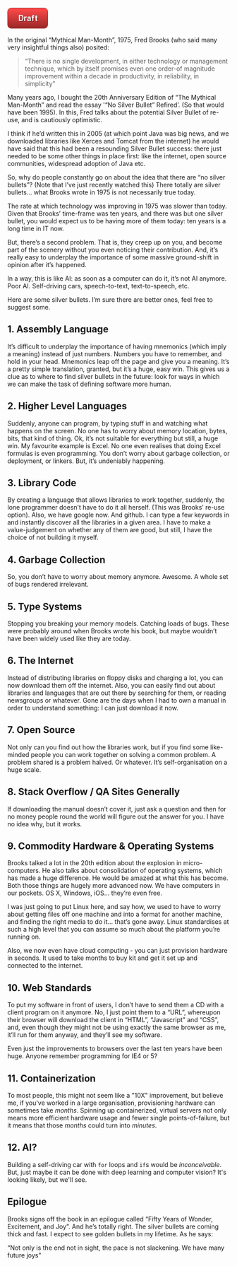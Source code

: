 ![Draft](images/draft.png)

In the original “Mythical Man-Month”, 1975, Fred Brooks (who said many very insightful things also) posited:

> “There is no single development, in either technology or management technique, which by itself promises even one order-of magnitude improvement within a decade in productivity, in reliability, in simplicity"

Many years ago, I bought the 20th Anniversary Edition of “The Mythical Man-Month” and read the essay  '“No Silver Bullet” Refired’.  (So that would have been 1995).  In this, Fred talks about the potential Silver Bullet of re-use, and is cautiously optimistic. 

I think if he’d written this in 2005 (at which point Java was big news, and we downloaded libraries like Xerces and Tomcat from the internet) he would have said that this had been a resounding Silver Bullet success:  there just needed to be some other things in place first:  like the internet, open source communities, widespread adoption of Java etc.

So, why do people constantly go on about the idea that there are “no silver bullets”?  (Note that I’ve just recently watched this) There totally are silver bullets…  what Brooks wrote in 1975 is not necessarily true today.  

The rate at which technology was improving in 1975 was slower than today.  Given that Brooks’ time-frame was ten years, and there was but one silver bullet, you would expect us to be having more of them today:  ten years is a long time in IT now.  

But, there’s a second problem.  That is, they creep up on you, and become part of the scenery without you even noticing their contribution.   And, it’s really easy to underplay the importance of some massive ground-shift in opinion after it’s happened.  

In a way, this is like AI: as soon as a computer can do it, it’s not AI anymore.  Poor AI.  Self-driving cars, speech-to-text, text-to-speech, etc.  

Here are some silver bullets.   I’m sure there are better ones, feel free to suggest some.

## 1.  Assembly Language

It’s difficult to underplay the importance of having mnemonics (which imply a meaning) instead of just numbers.  Numbers you have to remember, and hold in your head.  Mnemonics leap off the page and give you a meaning.  It’s a pretty simple translation, granted, but it’s a huge, easy win.  This gives us a clue as to where to find silver bullets in the future:  look for ways in which we can make the task of defining software more human.

## 2.  Higher Level Languages

Suddenly, anyone can program, by typing stuff in and watching what happens on the screen.  No one has to worry about memory location, bytes, bits, that kind of thing.  Ok, it’s not suitable for everything but still, a huge win.  My favourite example is Excel.  No one even realises that doing Excel formulas is even programming.  You don’t worry about garbage collection, or deployment, or linkers.  But, it’s undeniably happening. 

## 3.  Library Code

By creating a language that allows libraries to work together, suddenly, the lone programmer doesn’t have to do it all herself.  (This was Brooks’ re-use option).  Also, we have google now.  And github.  I can type a few keywords in and instantly discover all the libraries in a given area.  I have to make a value-judgement on whether any of them are good, but still, I have the choice of not building it myself.

## 4.  Garbage Collection

So, you don’t have to worry about memory anymore.  Awesome.  A whole set of bugs rendered irrelevant.

## 5.  Type Systems

Stopping you breaking your memory models.  Catching loads of bugs.  These were probably around when Brooks wrote his book, but maybe wouldn’t have been widely used like they are today.

## 6.  The Internet

Instead of distributing libraries on floppy disks and charging a lot, you can now download them off the internet.   Also, you can easily find out about libraries and languages that are out there by searching for them, or reading newsgroups or whatever.  Gone are the days when I had to own a manual in order to understand something: I can just download it now.  

## 7.  Open Source

Not only can you find out how the libraries work, but if you find some like-minded people you can work together on solving a common problem.  A problem shared is a problem halved.  Or whatever.   It’s self-organisation on a huge scale.  

## 8.  Stack Overflow / QA Sites Generally

If downloading the manual doesn’t cover it, just ask a question and then for no money people round the world will figure out the answer for you.  I have no idea why, but it works.

## 9.  Commodity Hardware & Operating Systems

Brooks talked a lot in the 20th edition about the explosion in micro-computers.   He also talks about consolidation of operating systems, which has made a huge difference.   He would be amazed at what this has become.  Both those things are hugely more advanced now.  We have computers in our pockets.  OS X, Windows, iOS… they’re even free.

I was just going to put Linux here, and say how, we used to have to worry about getting files off one machine and into a format for another machine, and finding the right media to do it... that’s gone away.  Linux standardises at such a high level that you can assume so much about the platform you’re running on.

Also, we now even have cloud computing - you can just provision hardware in seconds.  It used to take months to buy kit and get it set up and connected to the internet.  

## 10.  Web Standards

To put my software in front of users, I don’t have to send them a CD with a client program on it anymore.  No, I just point them to a “URL”, whereupon their browser will download the client in “HTML”, “Javascript” and “CSS”, and, even though they might not be using exactly the same browser as me, it’ll run for them anyway, and they’ll see my software.

Even just the improvements to browsers over the last ten years have been huge.   Anyone remember programming for IE4 or 5?  

## 11.  Containerization

To most people, this might not seem like a "10X" improvement, but believe me, if you've worked in a large organisation, provisioning hardware can sometimes take _months_.  Spinning up containerized, virtual servers not only means more efficient hardware usage and fewer single points-of-failure, but it means that those _months_ could turn into _minutes_.  

## 12.  AI?

Building a self-driving car with `for` loops and `if`s would be _inconceivable_.  But, just maybe it can be done with deep learning and computer vision?  It's looking likely, but we'll see.

## Epilogue

Brooks signs off the book in an epilogue called “Fifty Years of Wonder, Excitement, and Joy”.  And he’s totally right.  The silver bullets are coming thick and fast.  I expect to see golden bullets in my lifetime.  As he says:

“Not only is the end not in sight, the pace is not slackening.  We have many future joys"